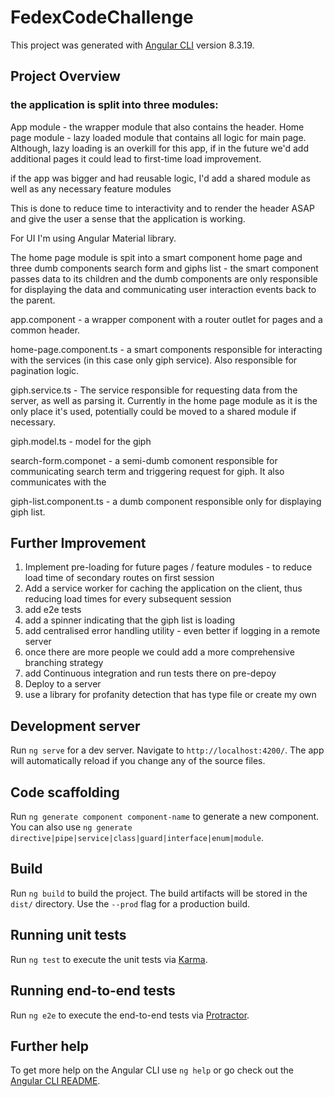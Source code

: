 # FedexCodeChallenge

This project was generated with [Angular CLI](https://github.com/angular/angular-cli) version 8.3.19.

## Project Overview

### the application is split into three modules:

App module - the wrapper module that also contains the header.
Home page module - lazy loaded module that contains all logic for main page. Although, lazy loading is an overkill for this app, if in the future we'd add additional pages it could lead to first-time load improvement.

if the app was bigger and had reusable logic, I'd add a shared module as well as any necessary feature modules

This is done to reduce time to interactivity and to render the header ASAP and give the user a sense that the application is working.

For UI I'm using Angular Material library.

The home page module is spit into a smart component home page and three dumb components search form and giphs list - the smart component passes data to its children and the dumb components are only responsible for displaying the data and communicating user interaction events back to the parent.

app.component - a wrapper component with a router outlet for pages and a common header.

home-page.component.ts - a smart components responsible for interacting with the services (in this case only giph service). Also responsible for pagination logic.

giph.service.ts - The service responsible for requesting data from the server, as well as parsing it. Currently in the home page module as it is the only place it's used, potentially could be moved to a shared module if necessary.

giph.model.ts - model for the giph

search-form.componet - a semi-dumb comonent responsible for communicating search term and triggering request for giph. It also communicates with the 

giph-list.component.ts - a dumb component responsible only for displaying giph list.


## Further Improvement

1. Implement pre-loading for future pages / feature modules - to reduce load time of secondary routes on first session
2. Add a service worker for caching the application on the client, thus reducing load times for every subsequent session
3. add e2e tests
4. add a spinner indicating that the giph list is loading
5. add centralised error handling utility - even better if logging in a remote server
6. once there are more people we could add a more comprehensive branching strategy
7. add Continuous integration and run tests there on pre-depoy
8. Deploy to a server
9. use a library for profanity detection that has type file or create my own


## Development server

Run `ng serve` for a dev server. Navigate to `http://localhost:4200/`. The app will automatically reload if you change any of the source files.

## Code scaffolding

Run `ng generate component component-name` to generate a new component. You can also use `ng generate directive|pipe|service|class|guard|interface|enum|module`.

## Build

Run `ng build` to build the project. The build artifacts will be stored in the `dist/` directory. Use the `--prod` flag for a production build.

## Running unit tests

Run `ng test` to execute the unit tests via [Karma](https://karma-runner.github.io).

## Running end-to-end tests

Run `ng e2e` to execute the end-to-end tests via [Protractor](http://www.protractortest.org/).

## Further help

To get more help on the Angular CLI use `ng help` or go check out the [Angular CLI README](https://github.com/angular/angular-cli/blob/master/README.md).
